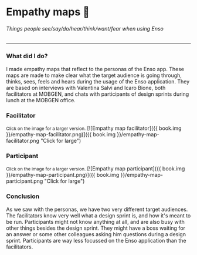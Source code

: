# Empathy maps 🤔
###### Things people see/say/do/hear/think/want/fear when using Enso
---

### What did I do?
I made empathy maps that reflect to the personas of the Enso app. These maps are made to make clear what the target audience is going through, thinks, sees, feels and hears during the usage of the Enso application. They are based on interviews with Valentina Salvi and Icaro Bione, both facilitators at MOBGEN, and chats with participants of design sprints during lunch at the MOBGEN office.

### Facilitator
<span style="font-size: 85%">Click on the image for a larger version.</span>
[![Empathy map facilitator]({{ book.img }}/empathy-map-facilitator.png)]({{ book.img }}/empathy-map-facilitator.png "Click for large")

### Participant
<span style="font-size: 85%">Click on the image for a larger version.</span>
[![Empathy map participant]({{ book.img }}/empathy-map-participant.png)]({{ book.img }}/empathy-map-participant.png "Click for large")

### Conclusion
As we saw with the personas, we have two very different target audiences. The facilitators know very well what a design sprint is, and how it's meant to be run. Participants might not know anything at all, and are also busy with other things besides the design sprint. They might have a boss waiting for an answer or some other colleagues asking him questions during a design sprint. Participants are way less focussed on the Enso application than the facilitators.